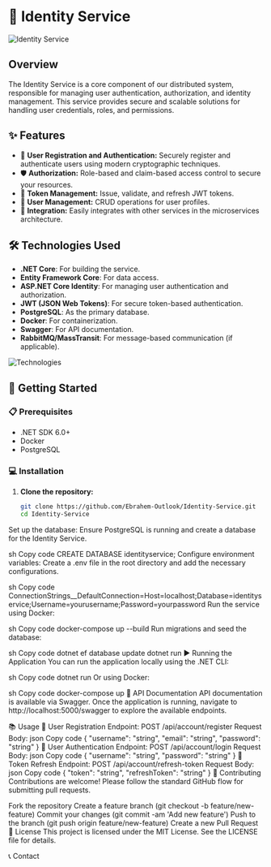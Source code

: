 # 🚀 Identity Service

![Identity Service](https://via.placeholder.com/800x200.png?text=Identity+Service)

## Overview

The Identity Service is a core component of our distributed system, responsible for managing user authentication, authorization, and identity management. This service provides secure and scalable solutions for handling user credentials, roles, and permissions.

## ✨ Features

- 🔐 **User Registration and Authentication:** Securely register and authenticate users using modern cryptographic techniques.
- 🛡️ **Authorization:** Role-based and claim-based access control to secure your resources.
- 🧩 **Token Management:** Issue, validate, and refresh JWT tokens.
- 👤 **User Management:** CRUD operations for user profiles.
- 🔗 **Integration:** Easily integrates with other services in the microservices architecture.

## 🛠️ Technologies Used

- **.NET Core**: For building the service.
- **Entity Framework Core**: For data access.
- **ASP.NET Core Identity**: For managing user authentication and authorization.
- **JWT (JSON Web Tokens)**: For secure token-based authentication.
- **PostgreSQL**: As the primary database.
- **Docker**: For containerization.
- **Swagger**: For API documentation.
- **RabbitMQ/MassTransit**: For message-based communication (if applicable).

![Technologies](https://via.placeholder.com/800x200.png?text=Technologies)

## 🚀 Getting Started

### 📋 Prerequisites

- .NET SDK 6.0+
- Docker
- PostgreSQL

### 💻 Installation

1. **Clone the repository:**
   ```sh
   git clone https://github.com/Ebrahem-Outlook/Identity-Service.git
   cd Identity-Service
Set up the database:
Ensure PostgreSQL is running and create a database for the Identity Service.

sh
Copy code
CREATE DATABASE identityservice;
Configure environment variables:
Create a .env file in the root directory and add the necessary configurations.

sh
Copy code
ConnectionStrings__DefaultConnection=Host=localhost;Database=identityservice;Username=yourusername;Password=yourpassword
Run the service using Docker:

sh
Copy code
docker-compose up --build
Run migrations and seed the database:

sh
Copy code
dotnet ef database update
dotnet run
▶️ Running the Application
You can run the application locally using the .NET CLI:

sh
Copy code
dotnet run
Or using Docker:

sh
Copy code
docker-compose up
📖 API Documentation
API documentation is available via Swagger. Once the application is running, navigate to http://localhost:5000/swagger to explore the available endpoints.


📚 Usage
📝 User Registration
Endpoint: POST /api/account/register
Request Body:
json
Copy code
{
  "username": "string",
  "email": "string",
  "password": "string"
}
🔑 User Authentication
Endpoint: POST /api/account/login
Request Body:
json
Copy code
{
  "username": "string",
  "password": "string"
}
🔄 Token Refresh
Endpoint: POST /api/account/refresh-token
Request Body:
json
Copy code
{
  "token": "string",
  "refreshToken": "string"
}
🤝 Contributing
Contributions are welcome! Please follow the standard GitHub flow for submitting pull requests.

Fork the repository
Create a feature branch (git checkout -b feature/new-feature)
Commit your changes (git commit -am 'Add new feature')
Push to the branch (git push origin feature/new-feature)
Create a new Pull Request
📜 License
This project is licensed under the MIT License. See the LICENSE file for details.

📞 Contact
